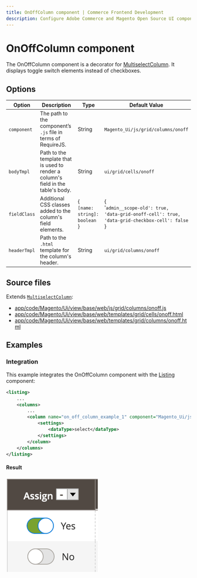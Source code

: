 ```yaml
---
title: OnOffColumn component | Commerce Frontend Development
description: Configure Adobe Commerce and Magento Open Source UI components and integrate them with other components.
---
```


# OnOffColumn component

The OnOffColumn component is a decorator for [MultiselectColumn](multiselect-column.md). It displays toggle switch elements instead of checkboxes.

## Options

| Option | Description | Type | Default Value |
| --- | --- | --- | --- |
| `component` | The path to the component’s `.js` file in terms of RequireJS. | String | `Magento_Ui/js/grid/columns/onoff` |
| `bodyTmpl` | Path to the template that is used to render a column's field in the table's body. | String | `ui/grid/cells/onoff` |
| `fieldClass` | Additional CSS classes added to the column's field elements. | {<br />`[name: string]: boolean`<br />} | {<br />'`admin__scope-old': true,`<br />`'data-grid-onoff-cell': true,`<br />`'data-grid-checkbox-cell': false`<br />} |
| `headerTmpl` | Path to the `.html` template for the column's header. | String | `ui/grid/columns/onoff` |

## Source files

Extends [`MultiselectColumn`](multiselect-column.md):

-  [app/code/Magento/Ui/view/base/web/js/grid/columns/onoff.js](https://github.com/magento/magento2/blob/2.4/app/code/Magento/Ui/view/base/web/js/grid/columns/onoff.js)
-  [app/code/Magento/Ui/view/base/web/templates/grid/cells/onoff.html](https://github.com/magento/magento2/blob/2.4/app/code/Magento/Ui/view/base/web/templates/grid/cells/onoff.html)
-  [app/code/Magento/Ui/view/base/web/templates/grid/columns/onoff.html](https://github.com/magento/magento2/blob/2.4/app/code/Magento/Ui/view/base/web/templates/grid/columns/onoff.html)

## Examples

### Integration

This example integrates the OnOffColumn component with the [Listing](listing-grid.md) component:

```xml
<listing>
    ...
    <columns>
        ...
        <column name="on_off_column_example_1" component="Magento_Ui/js/grid/columns/onoff">
            <settings>
                <dataType>select</dataType>
            </settings>
        </column>
    </columns>
</listing>
```

#### Result

![OnOffColumn Component example](../../_images/ui-components/ui-onoffcolumn-result.png)
